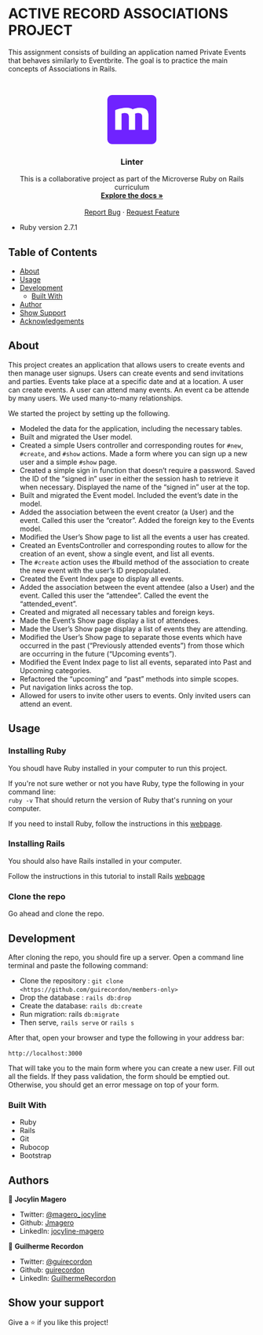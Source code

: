 # ACTIVE RECORD ASSOCIATIONS PROJECT

This assignment consists of building an application named Private Events that behaves similarly to Eventbrite. The goal is to practice the main concepts of Associations in Rails.
 
<br />
<p align="center">
  <a href="https://github.com/jmagero/private-events">
    <img src="app\assets\images\microverse-logo.webp" alt="Logo" width="100" height="100">
  </a>

  <h3 align="center">Linter</h3>

  <p align="center">
    This is a collaborative project as part of the Microverse Ruby on Rails curriculum
    <br />
    <a href="https://github.com/jmagero/private-events/tree/feature"><strong>Explore the docs »</strong></a>
    <br />
    <br />
    <a href="https://github.com/jmagero/private-events/issues">Report Bug</a>
    ·
    <a href="https://github.com/jmagero/private-events/issues">Request Feature</a>
  </p>
</p>


* Ruby version 2.7.1

## Table of Contents

* [About](#about)
* [Usage](#usage)
* [Development](#development)
  * [Built With](#built-with)
* [Author](#author)
* [Show Support](#show-your-support)
* [Acknowledgements](#acknowledgements)


## About

This project creates an application that allows users to create events and then manage user signups. Users can create events and send invitations and parties. Events take place at a specific date and at a location. A user can create events. A user can attend many events. An event ca be attende by many users. We used many-to-many relationships.

We started the project by setting up the following. 

* Modeled the data for the application, including the necessary tables.
* Built and migrated the User model.
* Created a simple Users controller and corresponding routes for `#new`, `#create`, and `#show` actions. Made a form where you can sign up a new user and a simple `#show` page.
* Created a simple sign in function that doesn’t require a password. Saved the ID of the “signed in” user in either the session hash to retrieve it when necessary. Displayed the name of the “signed in” user at the top.
* Built and migrated the Event model. Included the event’s date in the model.
* Added the association between the event creator (a User) and the event. Called this user the “creator”. Added the foreign key to the Events model.
* Modified the User’s Show page to list all the events a user has created.
* Created an EventsController and corresponding routes to allow for the creation of an event, show a single event, and list all events.
* The `#create` action uses the #build method of the association to create the new event with the user’s ID prepopulated.
* Created the Event Index page to display all events.
* Added the association between the event attendee (also a User) and the event. Called this user the “attendee”. Called the event the “attended_event”.
* Created and migrated all necessary tables and foreign keys.
* Made the Event’s Show page display a list of attendees.
* Made the User’s Show page display a list of events they are attending.
* Modified the User’s Show page to separate those events which have occurred in the past (“Previously attended events”) from those which are occurring in the future (“Upcoming events”).
* Modified the Event Index page to list all events, separated into Past and Upcoming categories.
* Refactored the “upcoming” and “past” methods into simple scopes.
* Put navigation links across the top.
* Allowed for users to invite other users to events. Only invited users can attend an event.

## Usage

### Installing Ruby

You shoudl have Ruby installed in your computer to run this project.

If you're not sure wether or not you have Ruby, type the following in your command line:<br>
`ruby -v`
That should return the version of Ruby that's running on your computer. 

If you need to install Ruby, follow the instructions in this [webpage](https://www.ruby-lang.org/en/documentation/installation/).

### Installing Rails

You should also have Rails installed in your computer.

Follow the instructions in this tutorial to install Rails [webpage](https://www.theodinproject.com/courses/ruby-on-rails/lessons/your-first-rails-application-ruby-on-rails)

### Clone the repo

Go ahead and clone the repo.

## Development

After cloning the repo, you should fire up a server. Open a command line terminal and paste the following command:

- Clone the repository : `git clone <https://github.com/guirecordon/members-only>`
- Drop the database : `rails db:drop`
- Create the database: `rails db:create`
- Run migration: rails `db:migrate`
- Then serve, `rails serve` or `rails s`

After that, open your browser and type the following in your address bar: 

`http://localhost:3000`

That will take you to the main form where you can create a new user. Fill out all the fields. If they pass validation, the form should be emptied out. Otherwise, you should get an error message on top of your form.


### Built With
* Ruby
* Rails
* Git
* Rubocop
* Bootstrap

## Authors

👤 **Jocylin Magero** 

- Twitter: [@magero_jocyline](https://twitter.com/magero_jocyline) 
- Github: [Jmagero](https://github.com/Jmagero)
- LinkedIn: [jocyline-magero](https://www.linkedin.com/in/jocyline-magero-9592b0145/)

👤 **Guilherme Recordon** 

- Twitter: [@guirecordon](https://twitter.com/RecordonG) 
- Github: [guirecordon](https://github.com/guirecordon)
- LinkedIn: [GuilhermeRecordon](www.linkedin.com/in/gui-recordon-marketingmba/)

## Show your support

Give a ⭐️ if you like this project!



